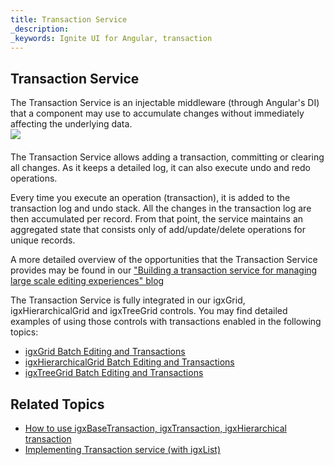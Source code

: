 ```yaml
---
title: Transaction Service
_description: 
_keywords: Ignite UI for Angular, transaction
---
```



## Transaction Service

The Transaction Service is an injectable middleware (through Angular's DI) that a component may use to accumulate changes without immediately affecting the underlying data.
    <img src="https://cdn-images-1.medium.com/max/800/1*O-6DidcFW_XCSqgKRfXf_Q.png"
        style="display:flex;max-height:400px;margin:auto auto 20px auto;" />

The Transaction Service allows adding a transaction, committing or clearing all changes. As it keeps a detailed log, it can also execute undo and redo operations.

Every time you execute an operation (transaction), it is added to the transaction log and undo stack. All the changes in the transaction log are then accumulated per record. From that point, the service maintains an aggregated state that consists only of add/update/delete operations for unique records.

A more detailed overview of the opportunities that the Transaction Service provides may be found in our ["Building a transaction service for managing large scale editing experiences" blog](https://blog.angular.io/building-a-transaction-service-for-managing-large-scale-editing-experiences-ded666eafd5e)

The Transaction Service is fully integrated in our igxGrid, igxHierarchicalGrid and igxTreeGrid controls. You may find detailed examples of using those controls with transactions enabled in the following topics:
* [igxGrid Batch Editing and Transactions](grid/batch_editing.md)
* [igxHierarchicalGrid Batch Editing and Transactions](hierarchicalgrid/batch_editing.md)
* [igxTreeGrid Batch Editing and Transactions](treegrid/batch_editing.md)

## Related Topics

* [How to use igxBaseTransaction, igxTransaction, igxHierarchical transaction](transaction-how-to.md)
* [Implementing Transaction service (with igxList)](transaction-implement.md)
